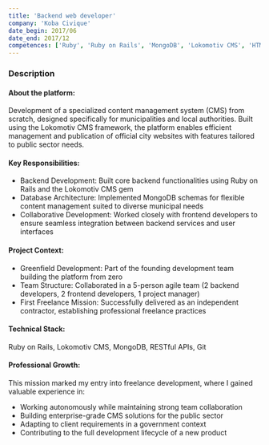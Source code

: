 ```yaml
---
title: 'Backend web developer'
company: 'Koba Civique'
date_begin: 2017/06
date_end: 2017/12
competences: ['Ruby', 'Ruby on Rails', 'MongoDB', 'Lokomotiv CMS', 'HTML', 'CSS', 'Javascript', 'web development', 'Object-Oriented Programming (OOP)', 'NoSQL', 'API Development']
---
```

### Description

#### About the platform:
Development of a specialized content management system (CMS) from scratch, designed specifically for municipalities and local authorities. Built using the Lokomotiv CMS framework, the platform enables efficient management and publication of official city websites with features tailored to public sector needs.

#### Key Responsibilities:
- Backend Development: Built core backend functionalities using Ruby on Rails and the Lokomotiv CMS gem
- Database Architecture: Implemented MongoDB schemas for flexible content management suited to diverse municipal needs
- Collaborative Development: Worked closely with frontend developers to ensure seamless integration between backend services and user interfaces

#### Project Context:
- Greenfield Development: Part of the founding development team building the platform from zero
- Team Structure: Collaborated in a 5-person agile team (2 backend developers, 2 frontend developers, 1 project manager)
- First Freelance Mission: Successfully delivered as an independent contractor, establishing professional freelance practices

#### Technical Stack:
Ruby on Rails, Lokomotiv CMS, MongoDB, RESTful APIs, Git

#### Professional Growth:
This mission marked my entry into freelance development, where I gained valuable experience in:
- Working autonomously while maintaining strong team collaboration
- Building enterprise-grade CMS solutions for the public sector
- Adapting to client requirements in a government context
- Contributing to the full development lifecycle of a new product